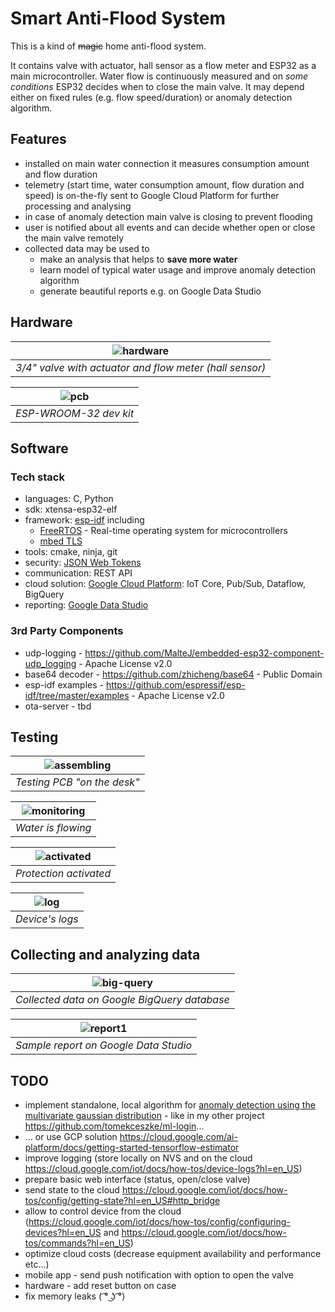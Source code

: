 # Smart Anti-Flood System
This is a kind of ~~magic~~ home anti-flood system. 

It contains valve with actuator, hall sensor as a flow meter and ESP32 as a main microcontroller. 
Water flow is continuously measured and on *some conditions* ESP32 decides when to close the main valve.
It may depend either on fixed rules (e.g. flow speed/duration) or anomaly detection algorithm. 

## Features
- installed on main water connection it measures consumption amount and flow duration
- telemetry (start time, water consumption amount, flow duration and speed) is on-the-fly sent to Google Cloud Platform for further processing and analysing
- in case of anomaly detection main valve is closing to prevent flooding
- user is notified about all events and can decide whether open or close the main valve remotely
- collected data may be used to
  - make an analysis that helps to **save more water**
  - learn model of typical water usage and improve anomaly detection algorithm
  - generate beautiful reports e.g. on Google Data Studio  

## Hardware
| ![hardware](doc/img/hardware.jpg) | 
|:--:| 
| *3/4" valve with actuator and flow meter (hall sensor)* |

| ![pcb](doc/img/pcb-front.jpg) |
|:--:| 
| *ESP-WROOM-32 dev kit* |


## Software
### Tech stack
- languages: C, Python 
- sdk: xtensa-esp32-elf
- framework: [esp-idf](https://docs.espressif.com/projects/esp-idf/en/latest/esp32/) including
  - [FreeRTOS](https://www.freertos.org/) - Real-time operating system for microcontrollers
  - [mbed TLS](https://tls.mbed.org/)
- tools: cmake, ninja, git
- security: [JSON Web Tokens](http://jwt.io/)
- communication: REST API
- cloud solution: [Google Cloud Platform](https://cloud.google.com/): IoT Core, Pub/Sub, Dataflow, BigQuery
- reporting: [Google Data Studio](https://datastudio.google.com/) 

### 3rd Party Components
- udp-logging - https://github.com/MalteJ/embedded-esp32-component-udp_logging - Apache License v2.0
- base64 decoder - https://github.com/zhicheng/base64 - Public Domain
- esp-idf examples - https://github.com/espressif/esp-idf/tree/master/examples - Apache License v2.0
- ota-server - tbd


## Testing

| ![assembling](doc/img/assembling.jpg) |
|:--:| 
| *Testing PCB "on the desk"* |

| ![monitoring](doc/img/monitoring.jpg) |
|:--:| 
| *Water is flowing* |

| ![activated](doc/img/protected.jpg) |
|:--:| 
| *Protection activated* |

| ![log](doc/img/logs.png) |
|:--:| 
| *Device's logs* |

## Collecting and analyzing data
| ![big-query](doc/img/big-query.png) |
|:--:| 
| *Collected data on Google BigQuery database* |

| ![report1](doc/img/report1.png) |
|:--:| 
| *Sample report on Google Data Studio* |

## TODO
* implement standalone, local algorithm for [anomaly detection using the multivariate gaussian distribution](https://www.coursera.org/lecture/machine-learning/anomaly-detection-using-the-multivariate-gaussian-distribution-DnNr9) - like in my other project https://github.com/tomekceszke/ml-login...
* ... or use GCP solution https://cloud.google.com/ai-platform/docs/getting-started-tensorflow-estimator 
* improve logging (store locally on NVS and on the cloud https://cloud.google.com/iot/docs/how-tos/device-logs?hl=en_US)
* prepare basic web interface (status, open/close valve)
* send state to the cloud https://cloud.google.com/iot/docs/how-tos/config/getting-state?hl=en_US#http_bridge
* allow to control device from the cloud (https://cloud.google.com/iot/docs/how-tos/config/configuring-devices?hl=en_US and https://cloud.google.com/iot/docs/how-tos/commands?hl=en_US)
* optimize cloud costs (decrease equipment availability and performance etc...)
* mobile app - send push notification with option to open the valve
* hardware - add reset button on case 
* fix memory leaks ( ͡° ͜ʖ ͡°)
